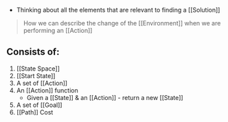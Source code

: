 - Thinking about all the elements that are relevant to finding a [[Solution]]
> How we can describe the change of the [[Environment]] when we are performing an [[Action]]

## Consists of:
1. [[State Space]]
2. [[Start State]]
3. A set of [[Action]]
4. An [[Action]] function
	- Given a [[State]] & an [[Action]] - return a new [[State]]
5. A set of [[Goal]]
6. [[Path]] Cost
